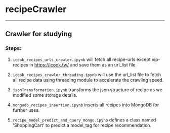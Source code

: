 # recipeCrawler

---

## Crawler for studying

### Steps:

1. ```icook_recipes_urls_crawler.ipynb``` will fetch all recipe-urls except vip-recipes in https://icook.tw/ and save them as an url_list file

2. ```icook_recipes_crawler_threading.ipynb``` will use the url_list file to fetch all recipe data using threading module to accelerate the crawling speed.

3. ```jsonTransformation.ipynb``` transforms the json structure of recipe as we modified some storage details.

4. ```mongodb_recipes_insertion.ipynb``` inserts all recipes into MongoDB for further uses.

5. ```recipe_model_predict_and_query_mongo.ipynb``` defines a class named 'ShoppingCart' to predict a model_tag for recipe recommendation.